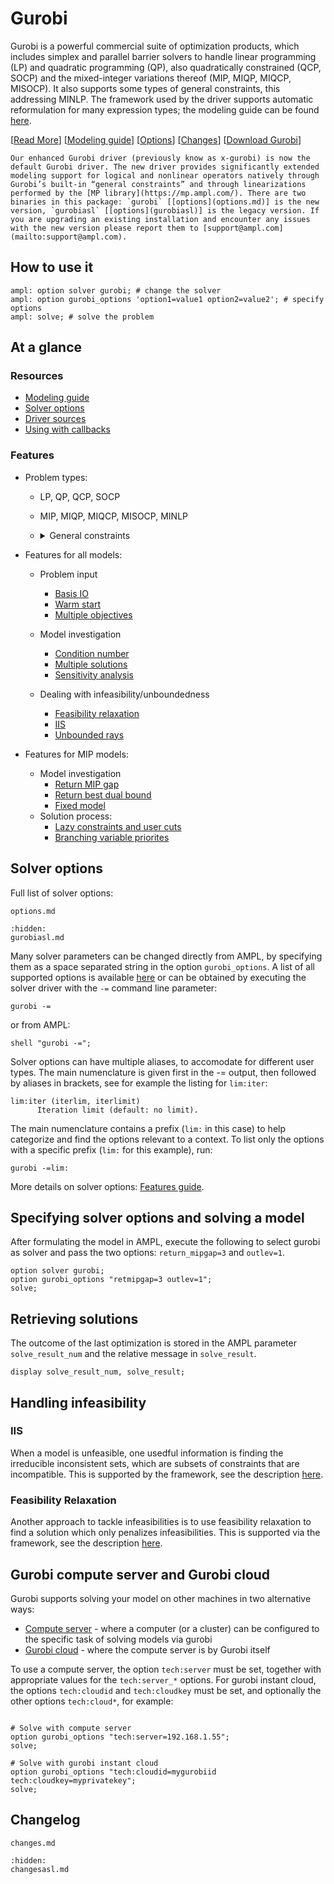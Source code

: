 # Gurobi

Gurobi is a powerful commercial suite of optimization products, which includes simplex
and parallel barrier solvers to handle linear programming (LP) and quadratic programming (QP),
also quadratically constrained (QCP, SOCP) and the mixed-integer variations thereof (MIP, MIQP, MIQCP, MISOCP).
It also supports some types of general constraints, this addressing MINLP.
The framework used by the driver supports automatic reformulation for many expression types; the modeling guide can be
found [here](https://mp.ampl.com/model-guide.html).

[[Read More](https://ampl.com/products/solvers/solvers-we-sell/gurobi/)]
[[Modeling guide](https://mp.ampl.com/model-guide.html)]
[[Options](#solver-options)]
[[Changes](changes.md)]
[[Download Gurobi](https://portal.ampl.com/user/ampl/download/gurobi)]

```{note}
Our enhanced Gurobi driver (previously know as x-gurobi) is now the default Gurobi driver. The new driver provides significantly extended modeling support for logical and nonlinear operators natively through Gurobi’s built-in “general constraints” and through linearizations performed by the [MP library](https://mp.ampl.com/). There are two binaries in this package: `gurobi` [[options](options.md)] is the new version, `gurobiasl` [[options](gurobiasl)] is the legacy version. If you are upgrading an existing installation and encounter any issues with the new version please report them to [support@ampl.com](mailto:support@ampl.com).
```

## How to use it

```ampl
ampl: option solver gurobi; # change the solver
ampl: option gurobi_options 'option1=value1 option2=value2'; # specify options
ampl: solve; # solve the problem
```

## At a glance

### Resources

* [Modeling guide](https://mp.ampl.com/model-guide.html)
* [Solver options](#solver-options)
* [Driver sources](https://github.com/ampl/mp/tree/develop/solvers/gurobi)
* [Using with callbacks](https://ampls.ampl.com/)

### Features

* Problem types: 

  * LP, QP, QCP, SOCP
  * MIP, MIQP, MIQCP, MISOCP, MINLP
  * <details>
    <summary>General constraints</summary>  

    * log / exp
    * min / max
    * and / or
    * abs
    * sin/cos/tan
    * norm
    </details>



* Features for all models:
    * Problem input
        * [Basis IO](https://mp.ampl.com/features-guide.html#input-and-output-basis)
        * [Warm start](https://mp.ampl.com/features-guide.html#warm-start)
        * [Multiple objectives](https://mp.ampl.com/features-guide.html#multiple-objectives)

    * Model investigation

        * [Condition number](https://mp.ampl.com/features-guide.html#kappa)
        * [Multiple solutions](https://mp.ampl.com/features-guide.html#multiple-solutions)
        * [Sensitivity analysis](https://mp.ampl.com/features-guide.html#sensitivity-analysis)

    * Dealing with infeasibility/unboundedness
    
        * [Feasibility relaxation](https://mp.ampl.com/eatures-guide.html#feasibility-relaxation)
        * [IIS](https://mp.ampl.com/features-guide.html#irreducible-inconsistent-subset-iis)
        * [Unbounded rays](https://mp.ampl.com/features-guide.html#unbounded-rays)



* Features for MIP models:
    * Model investigation
      * [Return MIP gap](https://mp.ampl.com/features-guide.html#return-mip-gap)
      * [Return best dual bound](https://mp.ampl.com/features-guide.html#return-best-dual-bound)
      * [Fixed model](https://mp.ampl.com/features-guide.html#fixed-model-return-basis-for-mip)
    * Solution process:
      * [Lazy constraints and user cuts](https://mp.ampl.com/features-guide.html#lazy-constraints-and-user-cuts)
      * [Branching variable priorites](https://mp.ampl.com/features-guide.html#variable-priorities)
      

## Solver options

Full list of solver options:
```{toctree}
options.md
```
```{toctree}
:hidden:
gurobiasl.md
```

Many solver parameters can be changed directly from AMPL, by specifying them as a space separated string in the option `gurobi_options`. 
A list of all supported options is available [here](options.md) or can be obtained by executing the solver driver with the `-=` command line parameter:

```
gurobi -=
```

or from AMPL:

```ampl
shell "gurobi -=";
```

Solver options can have multiple aliases, to accomodate for different user types. 
The main numenclature is given first in the -= output, then followed by aliases in brackets,
 see for example the listing for `lim:iter`:

```
lim:iter (iterlim, iterlimit)
      Iteration limit (default: no limit).
```

The main numenclature contains a prefix (`lim:` in this case) to help categorize and find the 
options relevant to a context. To list only the options with a specific prefix (`lim:` for this example), 
run:

```
gurobi -=lim:
```

More details on solver options: [Features guide](https://mp.ampl.com/features-guide.html).


## Specifying solver options and solving a model

After formulating the model in AMPL, execute the following to select gurobi as solver and pass the two options:
`return_mipgap=3` and `outlev=1`.

```ampl
option solver gurobi;
option gurobi_options "retmipgap=3 outlev=1";
solve;
```

## Retrieving solutions

The outcome of the last optimization is stored in the AMPL parameter `solve_result_num` and the relative message in
`solve_result`.

```ampl
display solve_result_num, solve_result;
```

## Handling infeasibility

### IIS

When a model is unfeasible, one usedful information is finding the irreducible inconsistent sets, which are subsets of constraints that are
incompatible. This is supported by the framework, see the description [here](https://mp.ampl.com/features-guide.html#irreducible-inconsistent-set-iis).


### Feasibility Relaxation

Another approach to tackle infeasibilities is to use feasibility relaxation to find a solution which only penalizes infeasibilities. 
This is supported via the framework, see the description  [here](https://mp.ampl.com/features-guide.html#feasibiliyrelaxation).


## Gurobi compute server and Gurobi cloud

Gurobi supports solving your model on other machines in two alternative ways:
* [Compute server](https://www.gurobi.com/products/gurobi-compute-server/) - where a computer (or a cluster) can be configured to the specific task of solving models via gurobi
* [Gurobi cloud](https://www.gurobi.com/products/gurobi-instant-cloud/) - where the compute server is by Gurobi itself 

To use a compute server, the option `tech:server` must be set, together with appropriate values for the `tech:server_*` options.
For gurobi instant cloud, the options `tech:cloudid` and `tech:cloudkey` must be set, and optionally the other options `tech:cloud*`, for example:

```ampl

# Solve with compute server
option gurobi_options "tech:server=192.168.1.55";
solve;

# Solve with gurobi instant cloud
option gurobi_options "tech:cloudid=mygurobiid tech:cloudkey=myprivatekey";
solve;
```

## Changelog

```{toctree}
changes.md
```
```{toctree}
:hidden:
changesasl.md
```